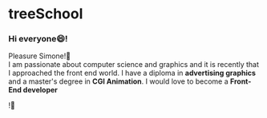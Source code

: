 # treeSchool

### Hi everyone😄!

<p>
Pleasure Simone!🥳<br>
I am passionate about computer science and graphics and it is recently that I approached the front end world.
I have a diploma in <b>advertising graphics</b> and a master's degree in <b>CGI Animation</b>.
I would love to become a <b>Front-End developer</b>
</p>!💪

<img src="" alt="">
